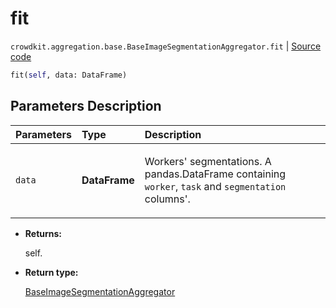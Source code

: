 # fit
`crowdkit.aggregation.base.BaseImageSegmentationAggregator.fit` | [Source code](https://github.com/Toloka/crowd-kit/blob/v1.2.0/crowdkit/aggregation/base/__init__.py#L62)

```python
fit(self, data: DataFrame)
```

## Parameters Description

| Parameters | Type | Description |
| :----------| :----| :-----------|
`data`|**DataFrame**|<p>Workers&#x27; segmentations. A pandas.DataFrame containing `worker`, `task` and `segmentation` columns&#x27;.</p>

* **Returns:**

  self.

* **Return type:**

  [BaseImageSegmentationAggregator](crowdkit.aggregation.base.BaseImageSegmentationAggregator.md)
